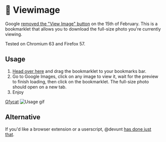 # :sunrise_over_mountains: Viewimage
Google [removed the "View Image" button](https://twitter.com/searchliaison/status/964226180776845312) on the 15th of February. This is a bookmarklet that allows you to download the full-size photo you're currently viewing.

Tested on Chromium 63 and Firefox 57.

## Usage
1. [Head over here](https://d3vr.github.io/viewimage/) and drag the bookmarklet to your bookmarks bar.
2. Go to Google Images, click on any image to view it, wait for the preview to finish loading, then click on the bookmarklet. The full-size photo should open on a new tab.
3. Enjoy

[Gfycat](https://gfycat.com/gifs/detail/FinishedMetallicBushbaby)
![Usage gif](https://thumbs.gfycat.com/FinishedMetallicBushbaby-size_restricted.gif)

## Alternative
If you'd like a browser extension or a userscript, @devunt [has done just that](https://github.com/devunt/make-gis-great-again).